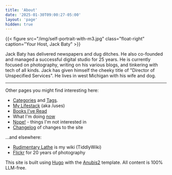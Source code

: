 ```yaml
---
title: 'About'
date: '2025-01-30T09:00:27-05:00'
layout: 'page'
hidden: true
---
```


{{< figure src="/img/self-portrait-with-m3.jpg" class="float-right" caption="Your Host, Jack Baty" >}}

Jack Baty has delivered newspapers and dug ditches. He also co-founded and managed a successful digital studio for 25 years. He is currently focused on photography, writing on his various blogs, and tinkering with tech of all kinds. Jack has given himself the cheeky title of "Director of Unspecified Services". He lives in west Michigan with his wife and dog.

* * *

Other pages you might find interesting here:

- [Categories](/categories) and [Tags](/tags).
- [My Lifestack](/lifestack) (aka /uses)
- [Books I've Read](https://jackbaty.com/books)
- What I'm doing [now](/now)
- [Nope!](/nope) - things I'm not interested in
- [Changelog](/changelog) of changes to the site

...and elsewhere:

- [Rudimentary Lathe](https://rudimentarylathe.org) is my wiki (TiddlyWiki)
- [Flickr](https://flickr.com/photos/jbaty) for 20 years of photography

This site is built using [Hugo](https://getkirby.com/) with the [Anubis2](https://github.com/Junyi-99/hugo-theme-anubis2) template. All content is 100% LLM-free.
